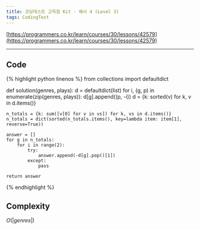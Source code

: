 ```yaml
---
title: 코딩테스트 고득점 Kit - 해시 4 (Level 3)
tags: CodingTest
---
```


[https://programmers.co.kr/learn/courses/30/lessons/42579](https://programmers.co.kr/learn/courses/30/lessons/42579)

<!--more-->

---

## Code
{% highlight python linenos %}
from collections import defaultdict

def solution(genres, plays):
    d = defaultdict(list)
    for i, (g, p) in enumerate(zip(genres, plays)):
        d[g].append((p, -i))
    d = {k: sorted(v) for k, v in d.items()}

    n_totals = {k: sum([v[0] for v in vs]) for k, vs in d.items()}
    n_totals = dict(sorted(n_totals.items(), key=lambda item: item[1], reverse=True))

    answer = []
    for g in n_totals:
        for i in range(2):
            try:
                answer.append(-d[g].pop()[1])
            except:
                pass

    return answer
{% endhighlight %}


## Complexity
$O(|genres|)$
